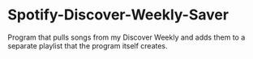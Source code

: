 # Spotify-Discover-Weekly-Saver

Program that pulls songs from my Discover Weekly and adds them to a separate playlist that the program itself creates.
